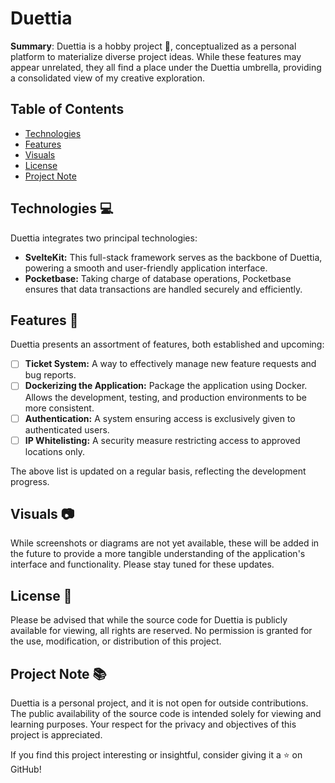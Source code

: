 # Duettia

**Summary**: Duettia is a hobby project 🎨, conceptualized as a personal platform to materialize diverse project ideas. While these features may appear unrelated, they all find a place under the Duettia umbrella, providing a consolidated view of my creative exploration.

## Table of Contents

- [Technologies](#technologies-)
- [Features](#features-)
- [Visuals](#visuals-)
- [License](#license-)
- [Project Note](#project-note-)

## Technologies 💻

Duettia integrates two principal technologies:

- **SvelteKit:** This full-stack framework serves as the backbone of Duettia, powering a smooth and user-friendly application interface.
- **Pocketbase:** Taking charge of database operations, Pocketbase ensures that data transactions are handled securely and efficiently.

## Features 🌟

Duettia presents an assortment of features, both established and upcoming:

- [ ] **Ticket System:** A way to effectively manage new feature requests and bug reports.
- [ ] **Dockerizing the Application:** Package the application using Docker. Allows the development, testing, and production environments to be more consistent.
- [ ] **Authentication:** A system ensuring access is exclusively given to authenticated users.
- [ ] **IP Whitelisting:** A security measure restricting access to approved locations only.

The above list is updated on a regular basis, reflecting the development progress.

## Visuals 📷

While screenshots or diagrams are not yet available, these will be added in the future to provide a more tangible understanding of the application's interface and functionality. Please stay tuned for these updates.

## License 📝

Please be advised that while the source code for Duettia is publicly available for viewing, all rights are reserved. No permission is granted for the use, modification, or distribution of this project.

## Project Note 📚

Duettia is a personal project, and it is not open for outside contributions. The public availability of the source code is intended solely for viewing and learning purposes. Your respect for the privacy and objectives of this project is appreciated.

If you find this project interesting or insightful, consider giving it a ⭐ on GitHub!
